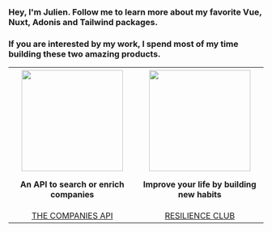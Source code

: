 ### Hey, I'm Julien. Follow me to learn more about my favorite Vue, Nuxt, Adonis and Tailwind packages.

### If you are interested by my work, I spend most of my time building these two amazing products.

<table>
   <tr>
      <th align="center">
         <img width="400" height="1">
         <a href="https://www.thecompaniesapi.com/"><img src="https://www.jaimelesstartups.fr/wp-content/uploads/2020/08/prospectwith.png" width="200px"/></a>
         <p>An API to search or enrich companies</p>
      </th>
      <th align="center">
         <img width="400" height="1">
         <a href="https://www.resilience.club/"><img src="https://pbs.twimg.com/profile_images/1446116770411008002/WgPlxr5M_400x400.jpg" width="200px"/></a>
         <p>Improve your life by building new habits</p>
      </th>
   </tr>

   <tr style="text-transform: uppercase;">
      <td align="center">
        <a href="https://www.thecompaniesapi.com/">The Companies API</a>
      </td>
      <td align="center">
        <a href="https://www.theresilience.club/">Resilience Club</a>
      </td>
   </tr>
</table>
